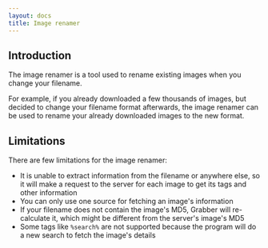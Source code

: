 ```yaml
---
layout: docs
title: Image renamer
---
```




## Introduction

The image renamer is a tool used to rename existing images when you change your filename.

For example, if you already downloaded a few thousands of images, but decided to change your filename format afterwards, the image renamer can be used to rename your already downloaded images to the new format.



## Limitations

There are few limitations for the image renamer:

* It is unable to extract information from the filename or anywhere else, so it will make a request to the server for each image to get its tags and other information
* You can only use one source for fetching an image's information
* If your filename does not contain the image's MD5, Grabber will re-calculate it, which might be different from the server's image's MD5
* Some tags  like `%search%` are not supported because the program will do a new search to fetch the image's details
